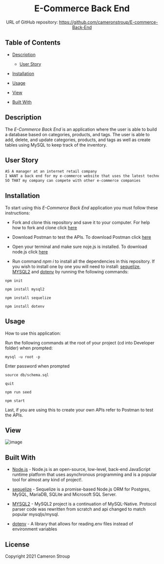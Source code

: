 <div align="center">

# E-Commerce Back End

URL of GitHub repository: https://github.com/cameronstroup/E-commerce-Back-End

</div>


## Table of Contents

* [Description](#description)
    * [User Story](#user-story)

* [Installation](#installation)
* [Usage](#usage)
* [View](#view)
* [Built With](#built-with)


## Description

The _E-Commerce Back End_ is an application where the user is able to build a database based on categories, products, and tags. The user is able to add, delete, and update categories, products, and tags as well as create tables using MySQL to keep track of the inventory.

## User Story

```md
AS A manager at an internet retail company
I WANT a back end for my e-commerce website that uses the latest technologies
SO THAT my company can compete with other e-commerce companies
```


## Installation

To start using this _E-Commerce Back End_ application you must follow these instructions:

* Fork and clone this repository and save it to your computer. For help how to fork and clone click [here](https://guides.github.com/activities/forking/) 

* Download Postman to test the APIs. To download Postman click [here](https://www.postman.com/downloads/)

* Open your terminal and make sure noje.js is installed. To download node.js click [here](https://nodejs.org/en/download/)

* Run command _npm i_ to install all the dependencies in this repository. If you wish to install one by one you will need to install: [sequelize](https://www.npmjs.com/package/sequelize), [MYSQL2](https://www.npmjs.com/package/mysql2) and [dotenv](https://www.npmjs.com/package/dotenv) by running the following commands:


`npm init`

`npm install mysql2`

`npm install sequelize`

`npm install dotenv`

## Usage

How to use this application: 

Run the following commands at the root of your project (cd into Developer folder) when prompted:

`mysql -u root -p`

Enter password when prompted

`source db/schema.sql`

`quit`

`npm run seed`

`npm start`

Last, if you are using this to create your own APIs refer to Postman to test the APIs. 

## View


![image](https://user-images.githubusercontent.com/90347622/170358892-51914254-4fd5-43ea-81b4-7afa29d18b81.png)





## Built With

* [Node.js](https://nodejs.dev/learn/) - Node.js is an open-source, low-level, back-end JavaScript runtime platform that uses asynchronous programming and is a popular tool for almost any kind of project!. 

* [sequelize](https://www.npmjs.com/package/sequelize) - Sequelize is a promise-based Node.js ORM for Postgres, MySQL, MariaDB, SQLite and Microsoft SQL Server.

* [MYSQL2](https://www.npmjs.com/package/mysql2) - MySQL2 project is a continuation of MySQL-Native. Protocol parser code was rewritten from scratch and api changed to match popular mysqljs/mysql.

*  [dotenv](https://www.npmjs.com/package/dotenv) - A library that allows for reading.env files instead of environment variables


## License
Copyright 2021 Cameron Stroup
